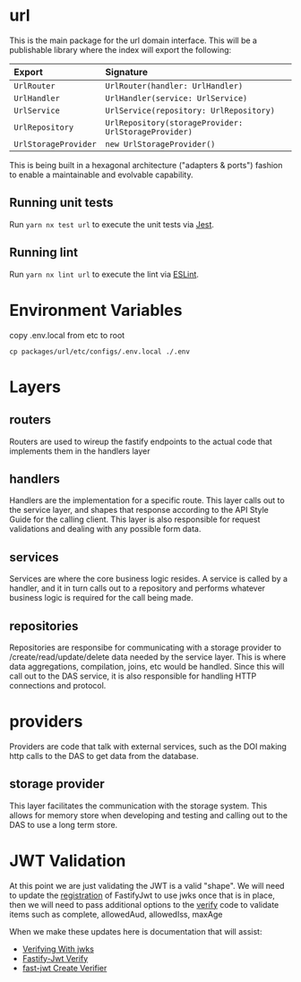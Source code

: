 # url

This is the main package for the url domain interface. This will be a
publishable library where the index will export the following:

| Export                  | Signature                                                  |
| :---------------------- | :--------------------------------------------------------- |
| `UrlRouter`          | `UrlRouter(handler: UrlHandler)`                     |
| `UrlHandler`         | `UrlHandler(service: UrlService)`                    |
| `UrlService`         | `UrlService(repository: UrlRepository)`              |
| `UrlRepository`      | `UrlRepository(storageProvider: UrlStorageProvider)` |
| `UrlStorageProvider` | `new UrlStorageProvider()`                              |

This is being built in a hexagonal architecture ("adapters & ports") fashion
to enable a maintainable and evolvable capability.

## Running unit tests

Run `yarn nx test url` to execute the unit tests via [Jest](https://jestjs.io).

## Running lint

Run `yarn nx lint url` to execute the lint via [ESLint](https://eslint.org/).

# Environment Variables

copy .env.local from etc to root

```
cp packages/url/etc/configs/.env.local ./.env
```

# Layers

## routers

Routers are used to wireup the fastify endpoints to the actual code that implements them in the handlers layer

## handlers

Handlers are the implementation for a specific route. This layer calls out to the service layer, and shapes that response according to the API Style Guide for the calling client. This layer is also responsible for request validations and dealing with any possible form data.

## services

Services are where the core business logic resides. A service is called by a handler, and it in turn calls out to a repository and performs whatever business logic is required for the call being made.

## repositories

Repositories are responsibe for communicating with a storage provider to /create/read/update/delete data needed by the service layer. This is where data aggregations, compilation, joins, etc would be handled. Since this will call out to the DAS service, it is also responsible for handling HTTP connections and protocol.

# providers

Providers are code that talk with external services, such as the DOI making http calls to the DAS to get data from the database.

## storage provider

This layer facilitates the communication with the storage system. This allows for memory store when developing and testing and calling out to the DAS to use a long term store.

# JWT Validation

At this point we are just validating the JWT is a valid "shape". We will need to update the [registration](jwtProvider.ts#L9) of FastifyJwt to use jwks once that is in place, then we will need to pass additional options to the [verify](jwtProvider.ts#L15) code to validate items such as complete, allowedAud, allowedIss, maxAge

When we make these updates here is documentation that will assist:

-   [Verifying With jwks](https://github.com/fastify/fastify-jwt#verifying-with-jwks)
-   [Fastify-Jwt Verify](https://github.com/fastify/fastify-jwt#verify)
-   [fast-jwt Create Verifier](https://github.com/nearform/fast-jwt#createverifier)
